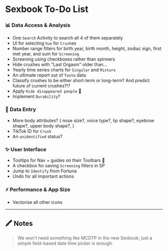 # Sexbook To-Do List

### 📊 Data Access & Analysis

* One `Search` Activity to search all 4 of them separately
* UI for selecting `hue` for `Crush`es
* Number range filters for birth year, birth month, height, zodiac sign, first met year, and sum
  for `Screening`
* Screening using checkboxes rather than spinners
* Hide crushes with "Last Orgasm" older than...
* Yearly time series charts for `Singular` and `Mixture`
* An ultimate report out of `Taste` data
* Classify crushes to be either short-term or long-term? And predict future of current crushes?!?
* Apply `Hide disappeared people` 🚨
* Implement `Durability`?

### 📝 Data Entry

* More body attributes? { nose size?, voice type?, lip shape?, eyebrow shape?, upper body shape?, }
* TikTok ID for `Crush`
* An `unidentified` status?

### ✨ User Interface

* Tooltips for Nav + guides on their Toolbars 🚨
* A checkbox for saving `Screening` filters in SP
* Jump to `Identify` from Fortuna
* Undo for all important actions

### ⚡ Performance & App Size

* Vectorise all other icons

---

## 🖍 Notes

> We won't need something like MCDTP in the new Sexbook; just a simple field-based date time picker
> is enough.
